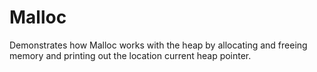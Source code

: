 # Malloc

Demonstrates how Malloc works with the heap by allocating and freeing memory
and printing out the location current heap pointer.
